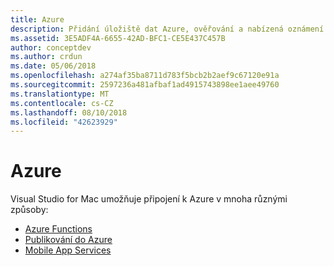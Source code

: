 ```yaml
---
title: Azure
description: Přidání úložiště dat Azure, ověřování a nabízená oznámení do mobilní aplikace ze sady Visual Studio pro Mac
ms.assetid: 3E5ADF4A-6655-42AD-BFC1-CE5E437C457B
author: conceptdev
ms.author: crdun
ms.date: 05/06/2018
ms.openlocfilehash: a274af35ba8711d783f5bcb2b2aef9c67120e91a
ms.sourcegitcommit: 2597236a481afbaf1ad4915743898ee1aee49760
ms.translationtype: MT
ms.contentlocale: cs-CZ
ms.lasthandoff: 08/10/2018
ms.locfileid: "42623929"
---
```

# <a name="azure"></a>Azure

Visual Studio for Mac umožňuje připojení k Azure v mnoha různými způsoby:

- [Azure Functions](azure-functions.md)
- [Publikování do Azure](https://blog.xamarin.com/publish-azure-visual-studio-mac/)
- [Mobile App Services](connected-services.md)